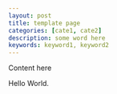 ```yaml
---
layout: post
title: template page
categories: [cate1, cate2]
description: some word here
keywords: keyword1, keyword2
---
```



Content here


Hello World.
